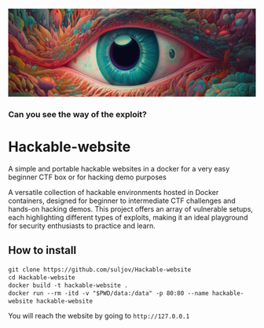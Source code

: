 
![](https://github.com/suljov/Hackable-website/blob/main/eye.jpg)

### Can you see the way of the exploit?

# Hackable-website


A simple and portable hackable websites in a docker for a very easy beginner CTF box or for hacking demo purposes

A versatile collection of hackable environments hosted in Docker containers, designed for beginner to intermediate CTF challenges and hands-on hacking demos. This project offers an array of vulnerable setups, each highlighting different types of exploits, making it an ideal playground for security enthusiasts to practice and learn.


## How to install

```
git clone https://github.com/suljov/Hackable-website
cd Hackable-website
docker build -t hackable-website .
docker run --rm -itd -v "$PWD/data:/data" -p 80:80 --name hackable-website hackable-website
```

You will reach the website by going to `http://127.0.0.1`
